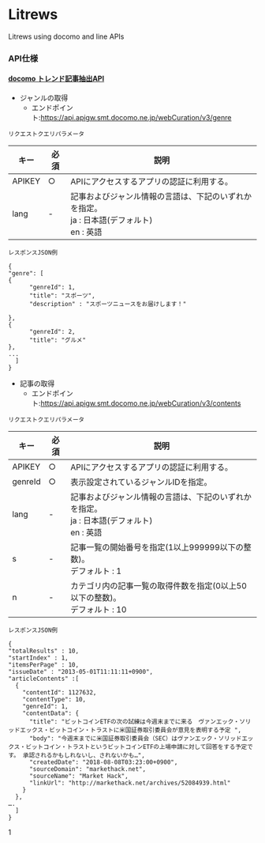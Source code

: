 # Litrews
Litrews using docomo and line APIs

### API仕様

#### [docomo トレンド記事抽出API](https://dev.smt.docomo.ne.jp/?p=docs.api.page&api_name=trend_article_extraction&p_name=api_usage_scenario)

 - ジャンルの取得
   - エンドポイント:https://api.apigw.smt.docomo.ne.jp/webCuration/v3/genre

`リクエストクエリパラメータ`

キー    | 必須 | 説明
------ | ---  | -----------------------------------------------------------------------------------
APIKEY | ○    | APIにアクセスするアプリの認証に利用する。
lang   | -    | 記事およびジャンル情報の言語は、下記のいずれかを指定。<br>ja : 日本語(デフォルト)<br>  en : 英語

`レスポンスJSON例`
```
{
"genre": [
{
      "genreId": 1,
      "title": "スポーツ",
      "description" : "スポーツニュースをお届けします！"

},
{
      "genreId": 2,
      "title": "グルメ"
},
...
  ]
}
```

- 記事の取得
  - エンドポイント:https://api.apigw.smt.docomo.ne.jp/webCuration/v3/contents

`リクエストクエリパラメータ`

キー     | 必須 | 説明                                                                                            
------- | ---- | -------------------------------------------------------------------------------------
APIKEY  | ○    | APIにアクセスするアプリの認証に利用する。
genreId | ○    | 表示設定されているジャンルIDを指定。                                                                           
lang    | -    | 記事およびジャンル情報の言語は、下記のいずれかを指定。<br>ja : 日本語(デフォルト) <br>en : 英語
s       | -    | 記事一覧の開始番号を指定(1以上999999以下の整数)。<br>デフォルト : 1
n       | -    | カテゴリ内の記事一覧の取得件数を指定(0以上50以下の整数)。<br>デフォルト : 10

`レスポンスJSON例`
```
{
"totalResults" : 10,
"startIndex" : 1,
"itemsPerPage" : 10,
"issueDate" : "2013-05-01T11:11:11+0900",
"articleContents" :[
  {
    "contentId": 1127632,
    "contentType": 10,
    "genreId": 1,
    "contentData": {
      "title": "ビットコインETFの次の試練は今週末までに来る　ヴァンエック・ソリッドエックス・ビットコイン・トラストに米国証券取引委員会が意見を表明する予定 ",
      "body": "今週末までに米国証券取引委員会（SEC）はヴァンエック・ソリッドエックス・ビットコイン・トラストというビットコインETFの上場申請に対して回答をする予定です。 承認されるかもしれないし、されないかも…",
      "createdDate": "2018-08-08T03:23:00+0900",
      "sourceDomain": "markethack.net",
      "sourceName": "Market Hack",
      "linkUrl": "http://markethack.net/archives/52084939.html"
    }
  },
….
  ]
}
```








1
